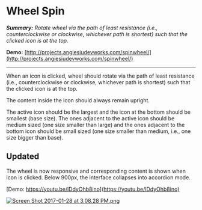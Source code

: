 # Wheel Spin #

***Summary:*** *Rotate wheel via the path of least resistance (i.e., counterclockwise or clockwise, whichever path is shortest) such that the clicked icon is at the top.*

**Demo:** [http://projects.angiesiudevworks.com/spinwheel/](http://projects.angiesiudevworks.com/spinwheel/)

************************************************************

When an icon is clicked, wheel should rotate via the path of least resistance (i.e., counterclockwise or clockwise, whichever path is shortest) such that the clicked icon is at the top.

The content inside the icon should always remain upright.

The active icon should be the largest and the icon at the bottom should be smallest (base size). The ones adjacent to the active icon should be medium sized (one size smaller than large) and the ones adjacent to the bottom icon should be small sized (one size smaller than medium, i.e., one size bigger than base).

## Updated ##

The wheel is now responsive and corresponding content is shown when icon is clicked. Below 900px, the interface collapses into accordion mode.

[Demo: https://youtu.be/lDdyOhb8ino](https://youtu.be/lDdyOhb8ino)

[![Screen Shot 2017-01-28 at 3.08.28 PM.png](https://bytebucket.org/siuangie91/spinwheel/raw/c04a23ef31c29d825096f97ad6d24912df0dd4c1/screenshot.png?token=d3c3c57017ff9390a803e785de85ebca1a463189)](http://projects.angiesiudevworks.com/spinwheel/)
